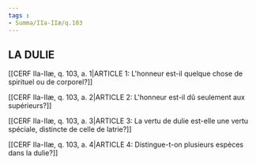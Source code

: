 ```yaml
---
tags : 
- Summa/IIa-IIæ/q.103
---
```


## LA DULIE

[[CERF IIa-IIæ, q. 103, a. 1|ARTICLE 1: L'honneur est-il quelque chose de spirituel ou de corporel?]]

[[CERF IIa-IIæ, q. 103, a. 2|ARTICLE 2: L'honneur est-il dû seulement aux supérieurs?]]

[[CERF IIa-IIæ, q. 103, a. 3|ARTICLE 3: La vertu de dulie est-elle une vertu spéciale, distincte de celle de latrie?]]

[[CERF IIa-IIæ, q. 103, a. 4|ARTICLE 4: Distingue-t-on plusieurs espèces dans la dulie?]]

